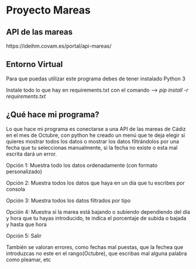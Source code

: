 # Proyecto Mareas

<h2>API de las mareas</h2>
<p>https://ideihm.covam.es/portal/api-mareas/</p>

<h2>Entorno Virtual</h2>
<p>Para que puedas utilizar este programa debes de tener instalado Python 3</p>
<p>Instale todo lo que hay en requirements.txt con el comando --> <i>pip install -r requirements.txt</i></p>

<h2>¿Qué hace mi programa?</h2>
Lo que hace mi programa es conectarse a una API de las mareas de Cádiz en el mes de Octubre, con python he creado un menú que te deja elegir si quieres mostrar todos los datos o mostrar los datos filtrándolos por una fecha que tu seleccionas manualmente, si la fecha no existe o esta mal escrita dará un error.

Opción 1: Muestra todo los datos ordenadamente (con formato personalizado)

Opción 2: Muestra todos los datos que haya en un día que tu escribes por consola

Opción 3: Muestra todos los datos filtrados por tipo

Opción 4: Muestra si la marea está bajando o subiendo dependiendo del día y hora que tu hayas introducido, te indíca el porcentaje de subida o bajada y hasta que hora 

Opción 5: Salir

También se valoran errores, como fechas mal puestas, que la fechea que introduzcas no este en el rango(Octubre), que escribas mal alguna palabra como pleamar, etc
